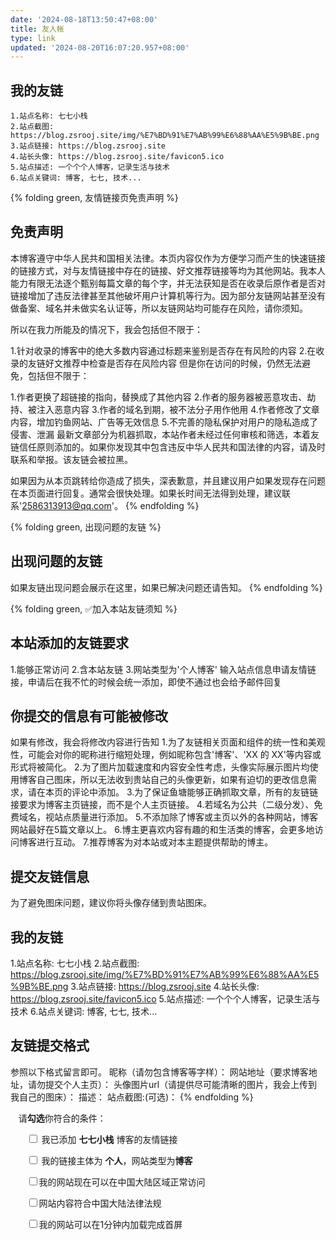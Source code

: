 ```yaml
---
date: '2024-08-18T13:50:47+08:00'
title: 友人帐
type: link
updated: '2024-08-20T16:07:20.957+08:00'
---
```

## 我的友链

```YML
1.站点名称: 七七小栈
2.站点截图: https://blog.zsrooj.site/img/%E7%BD%91%E7%AB%99%E6%88%AA%E5%9B%BE.png
3.站点链接: https://blog.zsrooj.site
4.站长头像: https://blog.zsrooj.site/favicon5.ico
5.站点描述: 一个个个人博客，记录生活与技术
6.站点关键词: 博客, 七七, 技术...
```


{% folding green, 友情链接页免责声明 %}
## 免责声明
本博客遵守中华人民共和国相关法律。本页内容仅作为方便学习而产生的快速链接的链接方式，对与友情链接中存在的链接、好文推荐链接等均为其他网站。我本人能力有限无法逐个甄别每篇文章的每个字，并无法获知是否在收录后原作者是否对链接增加了违反法律甚至其他破坏用户计算机等行为。因为部分友链网站甚至没有做备案、域名并未做实名认证等，所以友链网站均可能存在风险，请你须知。

所以在我力所能及的情况下，我会包括但不限于：

1.针对收录的博客中的绝大多数内容通过标题来鉴别是否存在有风险的内容
2.在收录的友链好文推荐中检查是否存在风险内容
但是你在访问的时候，仍然无法避免，包括但不限于：

1.作者更换了超链接的指向，替换成了其他内容
2.作者的服务器被恶意攻击、劫持、被注入恶意内容
3.作者的域名到期，被不法分子用作他用
4.作者修改了文章内容，增加钓鱼网站、广告等无效信息
5.不完善的隐私保护对用户的隐私造成了侵害、泄漏
最新文章部分为机器抓取，本站作者未经过任何审核和筛选，本着友链信任原则添加的。如果你发现其中包含违反中华人民共和国法律的内容，请及时联系和举报。该友链会被拉黑。

如果因为从本页跳转给你造成了损失，深表歉意，并且建议用户如果发现存在问题在本页面进行回复。通常会很快处理。如果长时间无法得到处理，建议联系'2586313913@qq.com'。
{% endfolding %}


{% folding green, 出现问题的友链 %}
## 出现问题的友链
如果友链出现问题会展示在这里，如果已解决问题还请告知。
{% endfolding %}


{% folding green, ✅加入本站友链须知 %}
## 本站添加的友链要求
1.能够正常访问
2.含本站友链
3.网站类型为'个人博客'
输入站点信息申请友情链接，申请后在我不忙的时候会统一添加，即使不通过也会给予邮件回复
## 你提交的信息有可能被修改
如果有修改，我会将修改内容进行告知
1.为了友链相关页面和组件的统一性和美观性，可能会对你的昵称进行缩短处理，例如昵称包含'博客'、'XX 的 XX'等内容或形式将被简化。
2.为了图片加载速度和内容安全性考虑，头像实际展示图片均使用博客自己图床，所以无法收到贵站自己的头像更新，如果有迫切的更改信息需求，请在本页的评论中添加。
3.为了保证鱼塘能够正确抓取文章，所有的友链链接要求为博客主页链接，而不是个人主页链接。
4.若域名为公共（二级分发）、免费域名，视站点质量进行添加。
5.不添加除了博客或主页以外的各种网站，博客网站最好在5篇文章以上。
6.博主更喜欢内容有趣的和生活类的博客，会更多地访问博客进行互动。
7.推荐博客为对本站或对本主题提供帮助的博主。
## 提交友链信息
为了避免图床问题，建议你将头像存储到贵站图床。

## 我的友链
1.站点名称: 七七小栈
2.站点截图: https://blog.zsrooj.site/img/%E7%BD%91%E7%AB%99%E6%88%AA%E5%9B%BE.png
3.站点链接: https://blog.zsrooj.site
4.站长头像: https://blog.zsrooj.site/favicon5.ico
5.站点描述: 一个个个人博客，记录生活与技术
6.站点关键词: 博客, 七七, 技术...

## 友链提交格式
参照以下格式留言即可。
昵称（请勿包含博客等字样）：
网站地址（要求博客地址，请勿提交个人主页）：
头像图片url（请提供尽可能清晰的图片，我会上传到我自己的图床）：
描述：
站点截图:(可选)：
{% endfolding %}



<p style="padding:0 0 0 .8rem">
    请<strong>勾选</strong>你符合的条件：
</p>
<div id="friendlink_checkboxs" style="padding:0 0 0 1.6rem">
    <p>
        <label class="checkbox">
            <input type="checkbox" id="checkbox1" onclick="checkForm()">
            我已添加 <b>七七小栈</b> 博客的友情链接
        </label>
    </p>
    <p>
        <label class="checkbox">
            <input type="checkbox" id="checkbox2" onclick="checkForm()">
            我的链接主体为 <b>个人</b>，网站类型为<b>博客</b>
        </label>
    </p>
    <p>
        <label class="checkbox">
            <input type="checkbox" id="checkbox3" onclick="checkForm()">我的网站现在可以在中国大陆区域正常访问
        </label>
    </p>
    <p>
        <label class="checkbox">
            <input type="checkbox" id="checkbox4" onclick="checkForm()">网站内容符合中国大陆法律法规
        </label>
    </p>
    <p>
        <label class="checkbox">
            <input type="checkbox" id="checkbox5" onclick="checkForm()">我的网站可以在1分钟内加载完成首屏
        </label>
    </p>
</div>
<script>
    var twikooSubmit = document.getElementsByClassName("tk-submit")[0];
    if (twikooSubmit) {
        twikooSubmit.style.opacity = "0";
    }
    function checkForm() {
        var checkbox1 = document.getElementById("checkbox1");
        var checkbox2 = document.getElementById("checkbox2");
        var checkbox3 = document.getElementById("checkbox3");
        var checkbox4 = document.getElementById("checkbox4");
        var checkbox5 = document.getElementById("checkbox5");
        var twikooSubmit = document.getElementsByClassName("tk-submit")[0];
        if (checkbox1.checked && checkbox2.checked && checkbox3.checked && checkbox4.checked && checkbox5.checked) {
            twikooSubmit.style.opacity = "1";
            twikooSubmit.style.height = "auto";
            twikooSubmit.style.overflow = "auto";
            var input = document.getElementsByClassName('el-textarea__inner')[0];
            let evt = document.createEvent('HTMLEvents');
            evt.initEvent('input', true, true);
            input.value = '昵称（请勿包含博客等字样）：\n网站地址（要求博客地址，请勿提交个人主页）：\n头像图片url（请提供尽可能清晰的图片，我会上传到我自己的图床）：\n描述：\n';
            input.dispatchEvent(evt);
            input.focus();
            input.setSelectionRange(-1, -1);
        } else {
            twikooSubmit.style.opacity = "0";
            twikooSubmit.style.height = "0";
            twikooSubmit.style.overflow = "hidden";
        }
    }
</script>
<style>
    .tk-comments > .tk-submit {
        opacity: 0;
        height: 0;
        transition: opacity .5s, height .5s;
        overflow: hidden;
    }
</style>

